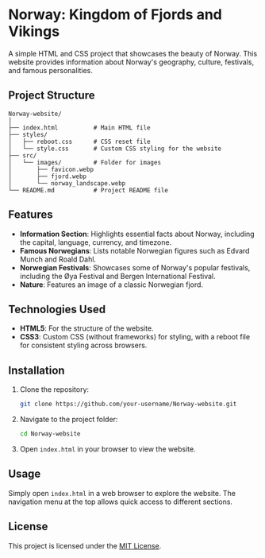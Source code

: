 # Norway: Kingdom of Fjords and Vikings

A simple HTML and CSS project that showcases the beauty of Norway. This website provides information about Norway's geography, culture, festivals, and famous personalities.

## Project Structure

```
Norway-website/
│
├── index.html          # Main HTML file
├── styles/
│   ├── reboot.css      # CSS reset file
│   └── style.css       # Custom CSS styling for the website
├── src/
│   └── images/         # Folder for images
│       ├── favicon.webp
│       ├── fjord.webp
│       └── norway_landscape.webp
└── README.md           # Project README file
```

## Features

- **Information Section**: Highlights essential facts about Norway, including the capital, language, currency, and timezone.
- **Famous Norwegians**: Lists notable Norwegian figures such as Edvard Munch and Roald Dahl.
- **Norwegian Festivals**: Showcases some of Norway's popular festivals, including the Øya Festival and Bergen International Festival.
- **Nature**: Features an image of a classic Norwegian fjord.

## Technologies Used

- **HTML5**: For the structure of the website.
- **CSS3**: Custom CSS (without frameworks) for styling, with a reboot file for consistent styling across browsers.

## Installation

1. Clone the repository:
   ```bash
   git clone https://github.com/your-username/Norway-website.git
   ```
2. Navigate to the project folder:
   ```bash
   cd Norway-website
   ```
3. Open `index.html` in your browser to view the website.

## Usage

Simply open `index.html` in a web browser to explore the website. The navigation menu at the top allows quick access to different sections.

## License

This project is licensed under the [MIT License](LICENSE).
